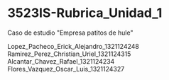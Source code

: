 # 3523IS-Rubrica_Unidad_1
Caso de estudio "Empresa patitos de hule"

Lopez_Pacheco_Erick_Alejandro_1321124248
Ramirez_Perez_Christian_Uriel_1321124315
Alcantar_Chavez_Rafael_1321124234
Flores_Vazquez_Oscar_Luis_1321124327
